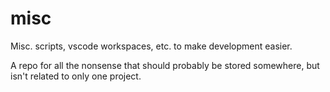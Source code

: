 # misc
Misc. scripts, vscode workspaces, etc. to make development easier.

A repo for all the nonsense that should probably be stored somewhere, but isn't related to only one project.
